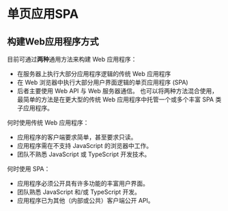 # 单页应用SPA

## 构建Web应用程序方式

目前可通过**两种**通用方法来构建 Web 应用程序：

- 在服务器上执行大部分应用程序逻辑的传统 Web 应用程序
- 在 Web 浏览器中执行大部分用户界面逻辑的单页应用程序 (SPA)
- 后者主要使用 Web API 与 Web 服务器通信。 也可以将两种方法混合使用，最简单的方法是在更大型的传统 Web 应用程序中托管一个或多个丰富 SPA 类子应用程序。

何时使用传统 Web 应用程序：

- 应用程序的客户端要求简单，甚至要求只读。
- 应用程序需在不支持 JavaScript 的浏览器中工作。
- 团队不熟悉 JavaScript 或 TypeScript 开发技术。

何时使用 SPA：

- 应用程序必须公开具有许多功能的丰富用户界面。
- 团队熟悉 JavaScript 和/或 TypeScript 开发。
- 应用程序已为其他（内部或公共）客户端公开 API。